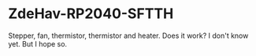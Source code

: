 # ZdeHav-RP2040-SFTTH
Stepper, fan, thermistor, thermistor and heater. Does it work? I don't know yet. But I hope so.

